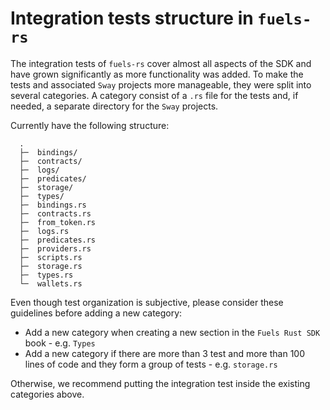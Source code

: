 # Integration tests structure in `fuels-rs`

The integration tests of `fuels-rs` cover almost all aspects of the SDK and have grown significantly as more functionality was added. To make the tests and associated `Sway` projects more manageable, they were split into several categories. A category consist of a `.rs` file for the tests and, if needed, a separate directory for the `Sway` projects.

Currently have the following structure:

```
  .
  ├─  bindings/
  ├─  contracts/
  ├─  logs/
  ├─  predicates/
  ├─  storage/
  ├─  types/
  ├─  bindings.rs
  ├─  contracts.rs
  ├─  from_token.rs
  ├─  logs.rs
  ├─  predicates.rs
  ├─  providers.rs
  ├─  scripts.rs
  ├─  storage.rs
  ├─  types.rs
  └─  wallets.rs
```

Even though test organization is subjective, please consider these guidelines before adding a new category:
 - Add a new category when creating a new section in the `Fuels Rust SDK` book - e.g. `Types`
 - Add a new category if there are more than 3 test and more than 100 lines of code and they form a group of tests - e.g. `storage.rs`

 Otherwise, we recommend putting the integration test inside the existing categories above.
